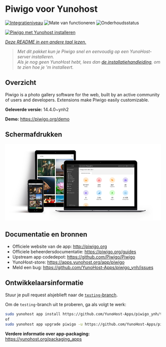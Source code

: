 <!--
NB: Deze README is automatisch gegenereerd door <https://github.com/YunoHost/apps/tree/master/tools/readme_generator>
Hij mag NIET handmatig aangepast worden.
-->

# Piwigo voor Yunohost

[![Integratieniveau](https://dash.yunohost.org/integration/piwigo.svg)](https://ci-apps.yunohost.org/ci/apps/piwigo/) ![Mate van functioneren](https://ci-apps.yunohost.org/ci/badges/piwigo.status.svg) ![Onderhoudsstatus](https://ci-apps.yunohost.org/ci/badges/piwigo.maintain.svg)

[![Piwigo met Yunohost installeren](https://install-app.yunohost.org/install-with-yunohost.svg)](https://install-app.yunohost.org/?app=piwigo)

*[Deze README in een andere taal lezen.](./ALL_README.md)*

> *Met dit pakket kun je Piwigo snel en eenvoudig op een YunoHost-server installeren.*  
> *Als je nog geen YunoHost hebt, lees dan [de installatiehandleiding](https://yunohost.org/install), om te zien hoe je 'm installeert.*

## Overzicht

Piwigo is a photo gallery software for the web, built by an active community of users and developers. Extensions make Piwigo easily customizable.


**Geleverde versie:** 14.4.0~ynh2

**Demo:** <https://piwigo.org/demo>

## Schermafdrukken

![Schermafdrukken van Piwigo](./doc/screenshots/screenshot_Piwigo.jpg)

## Documentatie en bronnen

- Officiele website van de app: <http://piwigo.org>
- Officiele beheerdersdocumentatie: <https://piwigo.org/guides>
- Upstream app codedepot: <https://github.com/Piwigo/Piwigo>
- YunoHost-store: <https://apps.yunohost.org/app/piwigo>
- Meld een bug: <https://github.com/YunoHost-Apps/piwigo_ynh/issues>

## Ontwikkelaarsinformatie

Stuur je pull request alsjeblieft naar de [`testing`-branch](https://github.com/YunoHost-Apps/piwigo_ynh/tree/testing).

Om de `testing`-branch uit te proberen, ga als volgt te werk:

```bash
sudo yunohost app install https://github.com/YunoHost-Apps/piwigo_ynh/tree/testing --debug
of
sudo yunohost app upgrade piwigo -u https://github.com/YunoHost-Apps/piwigo_ynh/tree/testing --debug
```

**Verdere informatie over app-packaging:** <https://yunohost.org/packaging_apps>
